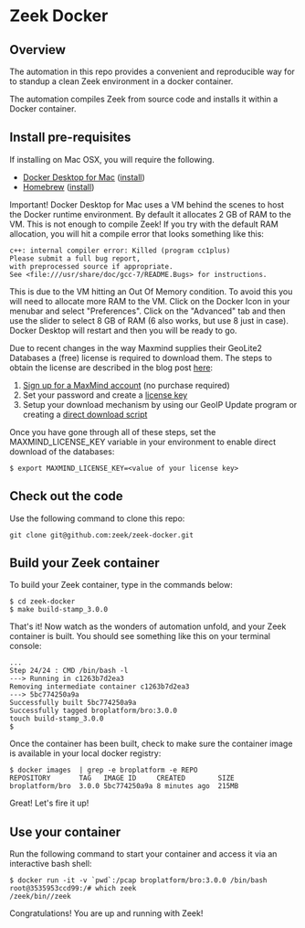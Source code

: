 # Zeek Docker

## Overview

The automation in this repo provides a convenient and reproducible way for
to standup a clean Zeek environment in a docker container.

The automation compiles Zeek from source code and installs it within a
Docker container.

## Install pre-requisites

If installing on Mac OSX, you will require the following.

* [Docker Desktop for Mac](https://docs.docker.com/docker-for-mac/) ([install](https://docs.docker.com/docker-for-mac/install/))
* [Homebrew](https://brew.sh/) ([install](https://brew.sh/))

Important! Docker Desktop for Mac uses a VM behind the scenes to host the
Docker runtime environment. By default it allocates 2 GB of RAM to the
VM. This is not enough to compile Zeek! If you try with the default RAM
allocation, you will hit a compile error that looks something like this:

    c++: internal compiler error: Killed (program cc1plus)
    Please submit a full bug report,
    with preprocessed source if appropriate.
    See <file:///usr/share/doc/gcc-7/README.Bugs> for instructions.

This is due to the VM hitting an Out Of Memory condition. To avoid this
you will need to allocate more RAM to the VM. Click on the Docker Icon in
your menubar and select "Preferences". Click on the "Advanced" tab and then
use the slider to select 8 GB of RAM (6 also works, but use 8 just in case).
Docker Desktop will restart and then you will be ready to go.

Due to recent changes in the way Maxmind supplies their
GeoLite2 Databases a (free) license is required to download them.
The steps to obtain the license are described in the blog post
[here](https://blog.maxmind.com/2019/12/18/significant-changes-to-accessing-and-using-geolite2-databases/):

1. [Sign up for a MaxMind account](https://www.maxmind.com/en/geolite2/signup) (no purchase required)
2. Set your password and create a [license key](https://www.maxmind.com/en/accounts/current/license-key)
3. Setup your download mechanism by using our GeoIP Update program or
   creating a [direct download script](https://dev.maxmind.com/geoip/geoipupdate/#Direct_Downloads)

Once you have gone through all of these steps, set the MAXMIND\_LICENSE\_KEY
variable in your environment to enable direct download of the databases:

    $ export MAXMIND_LICENSE_KEY=<value of your license key>
    
## Check out the code

Use the following command to clone this repo:

    git clone git@github.com:zeek/zeek-docker.git

## Build your Zeek container

To build your Zeek container, type in the commands below:

    $ cd zeek-docker
    $ make build-stamp_3.0.0

That's it! Now watch as the wonders of automation unfold, and your
Zeek container is built. You should see something like this on your
terminal console:

    ...
    Step 24/24 : CMD /bin/bash -l
    ---> Running in c1263b7d2ea3
    Removing intermediate container c1263b7d2ea3
    ---> 5bc774250a9a
    Successfully built 5bc774250a9a
    Successfully tagged broplatform/bro:3.0.0
    touch build-stamp_3.0.0
    $

Once the container has been built, check to make sure the container image
is available in your local docker registry:

    $ docker images  | grep -e broplatform -e REPO
    REPOSITORY       TAG   IMAGE ID     CREATED        SIZE
    broplatform/bro  3.0.0 5bc774250a9a 8 minutes ago  215MB

Great! Let's fire it up!

## Use your container

Run the following command to start your container and access it via an
interactive bash shell:

    $ docker run -it -v `pwd`:/pcap broplatform/bro:3.0.0 /bin/bash
    root@3535953ccd99:/# which zeek
    /zeek/bin//zeek

Congratulations! You are up and running with Zeek!
